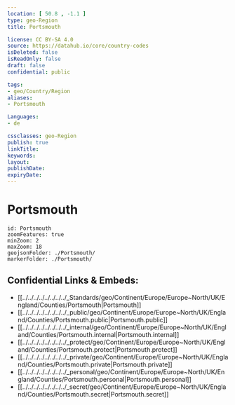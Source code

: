 ```yaml
---
location: [ 50.8 , -1.1 ] 
type: geo-Region
title: Portsmouth

license: CC BY-SA 4.0
source: https://datahub.io/core/country-codes
isDeleted: false
isReadOnly: false
draft: false
confidential: public

tags:
- geo/Country/Region
aliases:
- Portsmouth

Languages:
- de

cssclasses: geo-Region
publish: true
linkTitle: 
keywords: 
layout: 
publishDate: 
expiryDate: 
---
```


# Portsmouth

```leaflet
id: Portsmouth
zoomFeatures: true 
minZoom: 2 
maxZoom: 18
geojsonFolder: ./Portsmouth/
markerFolder: ./Portsmouth/
```


## Confidential Links & Embeds: 
- [[../../../../../../../../_Standards/geo/Continent/Europe/Europe~North/UK/England/Counties/Portsmouth|Portsmouth]] 
- [[../../../../../../../../_public/geo/Continent/Europe/Europe~North/UK/England/Counties/Portsmouth.public|Portsmouth.public]] 
- [[../../../../../../../../_internal/geo/Continent/Europe/Europe~North/UK/England/Counties/Portsmouth.internal|Portsmouth.internal]] 
- [[../../../../../../../../_protect/geo/Continent/Europe/Europe~North/UK/England/Counties/Portsmouth.protect|Portsmouth.protect]] 
- [[../../../../../../../../_private/geo/Continent/Europe/Europe~North/UK/England/Counties/Portsmouth.private|Portsmouth.private]] 
- [[../../../../../../../../_personal/geo/Continent/Europe/Europe~North/UK/England/Counties/Portsmouth.personal|Portsmouth.personal]] 
- [[../../../../../../../../_secret/geo/Continent/Europe/Europe~North/UK/England/Counties/Portsmouth.secret|Portsmouth.secret]] 

